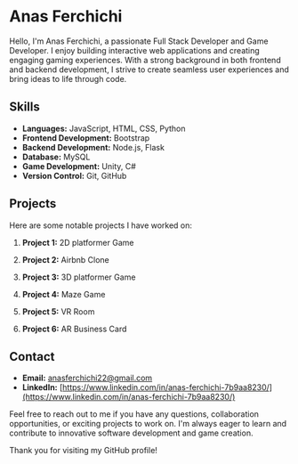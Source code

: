 # Anas Ferchichi

Hello, I'm Anas Ferchichi, a passionate Full Stack Developer and Game Developer. I enjoy building interactive web applications and creating engaging gaming experiences. With a strong background in both frontend and backend development, I strive to create seamless user experiences and bring ideas to life through code.

## Skills

- **Languages:** JavaScript, HTML, CSS, Python
- **Frontend Development:** Bootstrap
- **Backend Development:** Node.js, Flask
- **Database:** MySQL
- **Game Development:** Unity, C#
- **Version Control:** Git, GitHub


## Projects

Here are some notable projects I have worked on:

1. **Project 1:** 2D platformer Game

2. **Project 2:** Airbnb Clone

3. **Project 3:** 3D platformer Game

4. **Project 4:** Maze Game

5. **Project 5:** VR Room

6. **Project 6:** AR Business Card


## Contact

- **Email:** [anasferchichi22@gmail.com](anasferchichi22@gmail.com)
- **LinkedIn:** [https://www.linkedin.com/in/anas-ferchichi-7b9aa8230/](https://www.linkedin.com/in/anas-ferchichi-7b9aa8230/)

Feel free to reach out to me if you have any questions, collaboration opportunities, or exciting projects to work on. I'm always eager to learn and contribute to innovative software development and game creation.

Thank you for visiting my GitHub profile!